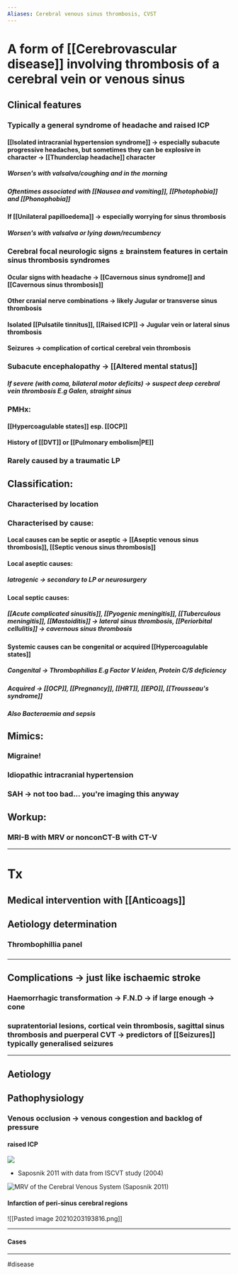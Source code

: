 ```yaml
---
Aliases: Cerebral venous sinus thrombosis, CVST
---
```

# A form of [[Cerebrovascular disease]] involving thrombosis of a cerebral vein or venous sinus 
## Clinical features
### Typically a general syndrome of headache and raised ICP 
#### [[Isolated intracranial hypertension syndrome]] -> especially subacute progressive headaches, but sometimes they can be explosive in character -> [[Thunderclap headache]] character
##### Worsen's with valsalva/coughing and in the morning 
##### Oftentimes associated with [[Nausea and vomiting]], [[Photophobia]] and [[Phonophobia]]
#### If [[Unilateral papilloedema]] -> especially worrying for sinus thrombosis
##### Worsen's with valsalva or lying down/recumbency
### Cerebral focal neurologic signs ± brainstem features in certain sinus thrombosis syndromes 
#### Ocular signs with headache -> [[Cavernous sinus syndrome]] and [[Cavernous sinus thrombosis]]
#### Other cranial nerve combinations -> likely Jugular or transverse sinus thrombosis
#### Isolated [[Pulsatile tinnitus]], [[Raised ICP]]  -> Jugular vein or lateral sinus thrombosis
#### Seizures -> complication of cortical cerebral vein thrombosis
### Subacute encephalopathy -> [[Altered mental status]]
##### If severe (with coma, bilateral motor deficits) -> suspect deep cerebral vein thrombosis E.g Galen, straight sinus
### PMHx:
#### [[Hypercoagulable states]] esp. [[OCP]]
#### History of [[DVT]] or [[Pulmonary embolism|PE]]
### Rarely caused by a traumatic LP
## Classification:
### Characterised by location

### Characterised by cause: 
#### Local causes can be septic or aseptic -> [[Aseptic venous sinus thrombosis]], [[Septic venous sinus thrombosis]]
#### Local aseptic causes:
##### Iatrogenic -> secondary to LP or neurosurgery
#### Local septic causes: 
##### [[Acute complicated sinusitis]], [[Pyogenic meningitis]], [[Tuberculous meningitis]], [[Mastoiditis]] -> lateral sinus thrombosis, [[Periorbital cellulitis]] -> cavernous sinus thrombosis
#### Systemic causes can be congenital or acquired [[Hypercoagulable states]]
##### Congenital -> Thrombophilias E.g Factor V leiden, Protein C/S deficiency
##### Acquired -> [[OCP]], [[Pregnancy]], [[HRT]], [[EPO]], [[Trousseau's syndrome]]
##### Also Bacteraemia and sepsis
## Mimics:
### Migraine!
### Idiopathic intracranial hypertension 
### SAH -> not too bad... you're imaging this anyway
## Workup:
### MRI-B with MRV or nonconCT-B with CT-V
---
# Tx
## Medical intervention with [[Anticoags]]
## Aetiology determination 
### Thrombophillia panel
### 
---
## Complications -> just like ischaemic stroke
### Haemorrhagic transformation -> F.N.D -> if large enough -> cone
### supratentorial lesions, cortical vein thrombosis, sagittal sinus thrombosis and puerperal CVT -> predictors of [[Seizures]] typically generalised seizures

---
## Aetiology
## Pathophysiology
### Venous occlusion -> venous congestion and backlog of pressure 
#### raised ICP
![](https://www.jscimedcentral.com/NeurologicalDisorders/images/neurologicaldisorders-2-1033-g001.gif)
- Saposnik 2011 with data from ISCVT study (2004) 

![MRV of the Cerebral Venous System (Saposnik 2011)](https://coreem.net/content/uploads/2016/08/MRV-of-Cerebral-Venous-System-Saposnik-2011.png)
#### Infarction of peri-sinus cerebral regions
![[Pasted image 20210203193816.png]]


---
#### Cases


---
#disease 
